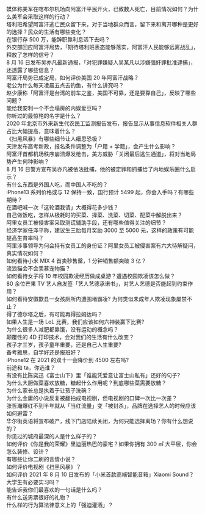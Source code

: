 媒体称美军在喀布尔机场向阿富汗平民开火，已致数人死亡，目前情况如何？为什么美军会采取这样的行动？  
塔利班希望阿富汗逃亡民众留下来，对于当地群众而言，留下来和离开哪种是更好的选择？民众的生活有哪些变化？  
在银行存 500 万，能辞职靠利息活下去吗？  
外交部回应阿富汗局势，「期待塔利班表态能够落实，阿富汗人民能够远离战乱」，释放了怎样的信号？  
8 月 16 日发布吴亦凡最新通报，「对犯罪嫌疑人吴某凡以涉嫌强奸罪批准逮捕」，还透露了哪些信息？  
阿富汗局势已成定局，如何评价美国 20 年阿富汗战略？  
老公为什么每天凌晨五点去钓鱼，有什么讲究吗？  
赵少康称「阿富汗是台湾的前车之鉴，美国不可靠，还是要靠自己」，反映了哪些问题？  
能给我安利一个不会塌房的内娱爱豆吗？  
你听过的最惊艳的名字是什么？  
2020 年北京市外来新生代农民工监测报告发布，报告显示从事信息软件相关人群占比大幅提高，意味着什么？  
《扫黑风暴》有哪些细节让人细思恐极？  
天津发布高考新政，报名条件调整为「户籍 + 学籍」，会产生什么影响？  
阿富汗首都机场秩序崩溃爆发枪击，美方威胁「关闭最后逃生通道」，将对当地局势产生何种影响？  
8 月 16 日警方宣布吴亦凡被依法批捕，他的被定罪和抓捕给了内地娱乐圈什么启示？  
有什么东西是外国人吃，而中国人不吃的？  
iPhone13 系列价格或与 12 保持一致，国行预计 5499 起，你会入手吗？有哪些期待？  
在酒吧喊一次「这轮酒我请」大概得花多少钱？  
自己做饭吃，怎样从极耗时的买菜、择菜、洗菜、切菜、配菜中解脱出来？  
阿里女员工被侵害案采取测谎辅助手段，还有哪些值得关注的细节？  
经济学家任泽平称，建议生三胎每月奖励 3000 至 5000 元，这样的政策有可能提高生育率吗？  
阿里涉事领导为何会持有女员工的身份证？阿里女员工被侵害案有六大待解疑问，真实情况如何？  
如何看待小米 MIX 4 首卖秒售罄，1 分钟销售额突破 3 亿？  
流浪猫会不会羡慕宠物猫？  
如何看待女子将 10 年校园欺凌经历做成桌游？遭遇校园欺凌该怎么做？  
80 余位芒果 TV 艺人自发签「艺人艺德承诺书」，对艺人艺德是否能起到约束作用？  
如何看待安徽歙县一女孩厕所内遭围堵霸凌? 为何类似未成年人欺凌现象屡禁不止？  
得了德尔塔之后，有可能再得拉姆达吗？  
如果人生是一场 LoL 比赛，我们应该如何六神装赢下比赛?  
为什么很多人减肥都靠饿，没有运动的概念吗？  
颠覆性的 4D 打印技术，会对我们的生活有什么改变？  
孩子才三岁，孩子童年重要，还是自己人生重要?  
备考雅思，自学好还是报班好？  
iPhone12 在 2021 的双十一会降价到 4500 左右吗?  
前途和 ta，你选谁？  
有没有比陈奕迅《富士山下》里「谁能凭爱意让富士山私有」还好的句子?  
为什么大厨做菜喜欢放糖，糖起什么作用呢？到底哪些菜需要放糖？  
为什么家长总是执着于让孩子洗碗？  
为什么金庸的小说反复被翻拍成电视剧，但电视剧的口碑一次比一次差？  
张哲瀚爆红不到半年就从「当红流量」变「被封杀」，品牌在选择艺人的时候应该如何避雷？  
华尔街英语将宣布破产，线下门店陆续关闭，为何只能选择离场？你有什么想说的？  
你见过的城府最深的人是什么样子的？  
如何评价《你是我的荣耀》里迪丽热巴的豪宅？如果你拥有 300 ㎡ 大平层，你会怎么装修、设计？  
有哪些让你二刷的言情小说？  
如何评价电视剧《扫黑风暴》？  
如何评价 2021 年 8 月 10 日发布的「小米首款高端智能音箱」Xiaomi Sound？  
大学生有必要实习吗？  
能告诉我你们最喜欢的一句话是什么吗？  
有什么送男票很好的礼物？  
什么样的行为算法律意义上的「强迫灌酒」？  
